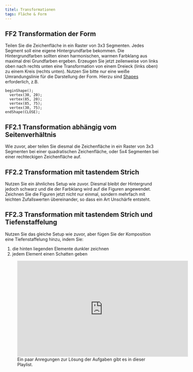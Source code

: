 ```yaml
---
titel: Transformationen
tags: Fläche & Form
---
```


## FF2 Transformation der Form
Teilen Sie die Zeichenfläche in ein Raster von 3x3 Segmenten. Jedes Segment soll eine eigene Hintergrundfarbe bekommen. Die Hintergrundfarben sollten einen harmonischen, warmen Farbklang aus maximal drei Grundfarben ergeben. Erzeugen Sie jetzt zeilenweise von links oben nach rechts unten eine Transformation von einem Dreieck (links oben) zu einem Kreis (rechts unten). Nutzen Sie bitte nur eine weiße Umrandungslinie für die Darstellung der Form. Hierzu sind [Shapes](https://p5js.org/reference/p5/beginShape) erforderlich, z.B.

```
beginShape();
  vertex(30, 20);
  vertex(85, 20);
  vertex(85, 75);
  vertex(30, 75);
endShape(CLOSE);
```

## FF2.1 Transformation abhängig vom Seitenverhältnis
Wie zuvor, aber teilen Sie diesmal die Zeichenfläche in ein Raster von 3x3 Segmenten bei einer quadratischen Zeichenfläche, oder 5x4 Segmenten bei einer rechteckigen Zeichenfläche auf.

## FF2.2 Transformation mit tastendem Strich
Nutzen Sie ein ähnliches Setup wie zuvor. Diesmal bleibt der Hintergrund jedoch schwarz und die der Farbklang wird auf die Figuren angewendet. Zeichnen Sie die Figuren jetzt nicht nur einmal, sondern mehrfach mit leichten Zufallswerten übereinander, so dass ein Art Unschärfe entsteht.

## FF2.3 Transformation mit tastendem Strich und Tiefenstaffelung
Nutzen Sie das gleiche Setup wie zuvor, aber fügen Sie der Komposition eine Tiefenstaffelung hinzu, indem Sie:
1. die hinten liegenden Elemente dunkler zeichnen
2. jedem Element einen Schatten geben

<figure class="video-container">
<iframe width="560" height="315" src="https://www.youtube.com/embed/videoseries?list=PLfnobFnVauQAWl99_uwNOMin3PoexKVmC" title="YouTube video player" frameborder="0" allow="accelerometer; autoplay; clipboard-write; encrypted-media; gyroscope; picture-in-picture" allowfullscreen></iframe>
<figcaption>
Ein paar Anregungen zur Lösung der Aufgaben gibt es in dieser Playlist.
</figcaption>
</figure>